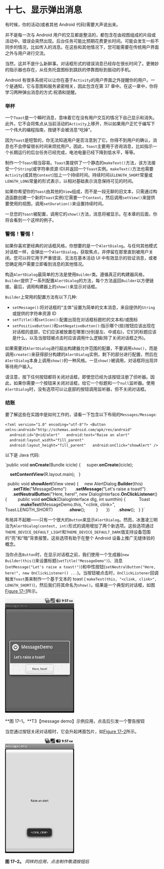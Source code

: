 # 十七、显示弹出消息

有时候，你的活动(或者其他 Android 代码)需要大声说出来。

并不是每一次与 Android 用户的交互都是整洁的，都包含在由视图组成的片段或活动中。错误会突然出现。后台任务可能比预期花费更长时间。可能会发生一些不同步的情况，比如传入的消息。在这些和其他情况下，您可能需要在传统用户界面之外与用户进行交流。

当然，这并不是什么新鲜事。对话框形式的错误消息已经存在很长时间了。更微妙的指示器也存在，从任务托盘图标到跳跃的停靠图标到振动的手机。

Android 有很多系统可以让你在基于`Activity`的用户界面之外提醒你的用户。一个是通知，它与意图和服务紧密相关，因此包含在第 37 章中。在这一章中，你将学习两种弹出消息的方式:祝酒和提醒。

### 举杯

一个`Toast`是一个瞬时消息，意味着它在没有用户交互的情况下自己显示和消失。此外，它不会将焦点从当前活动的`Activity`上移开，所以如果用户正忙于编写下一个伟大的编程指南，按键不会被消息“吃掉”。

因为`Toast`是短暂的，你无法知道用户是否注意到了它。你得不到用户的确认，消息也不会停留很长时间来烦扰用户。因此，`Toast`主要用于咨询消息，比如指示一个长期运行的后台任务已经完成，电池电量已经下降到低水平，等等。

制作一个`Toast`相当容易。`Toast`类提供了一个静态的`makeText()`方法，该方法接受一个`String`(或字符串资源 ID)并返回一个`Toast`实例。`makeText()`方法也需要`Activity`(或其他`Context`)加上一个持续时间。持续时间以`LENGTH_SHORT`常量或`LENGTH_LONG`常量的形式表示，以相对基础表示消息保持可见的时间。

如果你希望你的`Toast`由其他的`View`组成，而不是一段无聊的旧文本，只需通过构造函数创建一个新的`Toast`实例(它需要一个`Context`，然后调用`setView()`来提供要使用的视图，调用`setDuration()`来设置持续时间。

一旦您的`Toast`被配置，调用它的`show()`方法，消息将被显示。在本章的后面，你将会看到一个这样的例子。

### 警惕！警惕！

如果你喜欢更经典的对话框风格，你想要的是一个`AlertDialog`。与任何其他模式对话框一样，会弹出一个`AlertDialog`，获取焦点，并停留在那里直到被用户关闭。您可以将它用于严重错误、无法在基本活动 UI 中有效显示的验证消息，或者您确定用户需要立即看到消息的其他情况。

构造`AlertDialog`最简单的方法是使用`Builder`类。遵循真正的构建器风格，`Builder`提供了一系列配置`AlertDialog`的方法，每个方法返回`Builder`以方便链接。最后，调用构建器上的`show()`来显示对话框。

`Builder`上常用的配置方法有以下几种:

*   `setMessage()`:将对话框的“主体”设置为简单的文本消息，来自提供的`String`或提供的字符串资源 ID
*   `setTitle()`和`setIcon()`:配置出现在对话框标题栏的文本和/或图标
*   `setPositiveButton()`和`setNegativeButton()`:指示哪个(些)按钮应该出现在对话框的底部，它们应该被放置在哪里(分别是左、中或右)，它们的标题应该是什么，以及当按钮被点击时应该调用什么逻辑(除了关闭对话框之外)。

如果需要对`AlertDialog`进行超出构建器允许范围的配置，不要调用`show()`，而是调用`create()`来获得部分构建的`AlertDialog`实例，剩下的部分进行配置，然后在`AlertDialog`本身上调用`show()`的一种风格。一旦`show()`被调用，对话框将出现并等待用户输入。

请注意，按下任何按钮都将关闭对话框，即使您已经为该按钮注册了侦听器。因此，如果你需要一个按钮来关闭对话框，给它一个标题和一个`null`监听器。使用`AlertDialog`时，没有选项可以让底部的按钮调用监听器，但不关闭对话框。

### 结账

要了解这些在实践中是如何工作的，请看一下包含以下布局的`Messages/Message`:

`<?xml version="1.0" encoding="utf-8"?>
<Button xmlns:android="http://schemas.android.com/apk/res/android"
  android:id="@+id/alert"
  android:text="Raise an alert"
  android:layout_width="fill_parent"
  android:layout_height="fill_parent"
  android:onClick="showAlert"
/>`

以下是 Java 代码:

`public void **onCreate**(Bundle icicle) {
    super.**onCreate**(icicle);

    **setContentView**(R.layout.main);
  }

  public void **showAlert**(View view) {
    new AlertDialog.**Builder**(this)
      .**setTitle**("MessageDemo")
      .**setMessage**("Let's raise a toast!")
      .**setNeutralButton**("Here, here!", new DialogInterface.**OnClickListener**() {
        public void **onClick**(DialogInterface dlg, int sumthin) {
          Toast
            .**makeText**(MessageDemo.this, "<clink, clink>",
                     Toast.LENGTH_SHORT)
            .**show**();
        }
      })
      .**show**();
  }
}`

布局并不起眼——只有一个很大的`Button`来显示`AlertDialog`。然而，冰激凌三明治为`AlertDialog(context, int)`形式的调用增加了两个新选项。这些选项通过`THEME_DEVICE_DEFAULT_LIGHT`和`THEME_DEVICE_DEFAULT_DARK`值支持设备范围的“亮”和“暗”背景报警。这些选项有助于在整个 Android 设备上推广无缝体验的概念。

当你点击`Button`时，在显示对话框之前，我们使用一个生成器(`new Builder(this)`)来设置标题(`setTitle("MessageDemo")`)、消息(`setMessage("Let's raise a toast!")`)和中性按钮(`setNeutralButton("Here, here!", new OnClickListener() ...`)。当按钮被点击时，`OnClickListener`回调触发`Toast`类来制作一个基于文本的 toast ( `makeText(this, "<clink, clink>", LENGTH_SHORT)`)，然后我们将其命名为`show()`。结果是一个典型的对话框，如图[Figure 17–1](#fig_17_1)所示。

![images](img/1701.jpg)

**图 17–1。**T3【message demo】示例应用，点击后引发一个警告按钮

当您通过按钮关闭对话框时，它会升起烤面包片，如[Figure 17–2](#fig_17_2)所示。

![images](img/1702.jpg)

**图 17–2。** *同样的应用，点击制作敬酒按钮后*